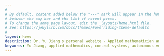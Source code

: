 ```yaml
---
#
# By default, content added below the "---" mark will appear in the home page
# between the top bar and the list of recent posts.
# To change the home page layout, edit the _layouts/home.html file.
# See: https://jekyllrb.com/docs/themes/#overriding-theme-defaults
#
layout: home
description: Dr. Yu Jiang's personal website - Applied mathematician and control systems engineer. Research in autonomous vehicles, active suspension systems, and control theory.
keywords: Yu Jiang, applied mathematics, control systems, autonomous vehicles, NYU, ClearMotion, vehicle dynamics
---
```

